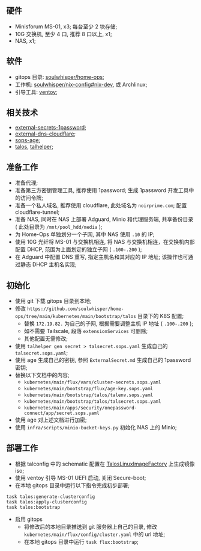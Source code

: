 ## 硬件

- Minisforum MS-01, x3; 每台至少 2 块存储;
- 10G 交换机, 至少 4 口, 推荐 8 口以上, x1;
- NAS, x1;

## 软件

- gitops 目录: [soulwhisper/home-ops](https://github.com/soulwhisper/home-ops);
- 工作机: [soulwhisper/nix-config#nix-dev](https://github.com/soulwhisper/nix-config/tree/main/hosts/nix-dev), 或 Archlinux;
- 引导工具: [ventoy](https://www.ventoy.net/cn/index.html);

## 相关技术

- [external-secrets-1password](https://external-secrets.io/main/provider/1password-automation/);
- [external-dns-cloudflare](https://github.com/kubernetes-sigs/external-dns/blob/master/docs/tutorials/cloudflare.md);
- [sops-age](https://github.com/getsops/sops?tab=readme-ov-file#encrypting-using-age);
- [talos](https://www.talos.dev), [talhelper](https://budimanjojo.github.io/talhelper/latest/);

## 准备工作

- 准备代理;
- 准备第三方密钥管理工具, 推荐使用 1password; 生成 1password 开发工具中的访问令牌;
- 准备一个私人域名, 推荐使用 cloudflare, 此处域名为 `noirprime.com`; 配置 cloudflare-tunnel;
- 准备 NAS, 同时在 NAS 上部署 Adguard, Minio 和代理服务端, 共享备份目录 ( 此处目录为 `/mnt/pool_hdd/media` );
- 为 Home-Ops 单独划分一个子网, 其中 NAS 使用 `.10` 的 IP;
- 使用 10G 光纤将 MS-01 与交换机相连, 将 NAS 与交换机相连，在交换机内部配置 DHCP, 范围为上面划定的独立子网 ( `.100-.200` );
- 在 Adguard 中配置 DNS 重写, 指定主机名和其对应的 IP 地址; 该操作也可通过静态 DHCP 主机名实现;

## 初始化

- 使用 git 下载 gitops 目录到本地;
- 修改 `https://github.com/soulwhisper/home-ops/tree/main/kubernetes/main/bootstrap/talos` 目录下的 K8S 配置;
	- 替换 `172.19.82.` 为自己的子网, 根据需要调整主机 IP 地址 ( `.100-.200` );
	- 如不需要 Tailscale, 段落 `extensionServices` 可删除;
	- 其他配置无需修改;
- 使用 `talhelper gen secret > talsecret.sops.yaml` 生成自己的 `talsecret.sops.yaml`;
- 使用 age 生成自己的密钥, 参照 `ExternalSecret.md` 生成自己的 1password 密钥;
- 替换以下文档中的内容;
	- `kubernetes/main/flux/vars/cluster-secrets.sops.yaml`
	- `kubernetes/main/bootstrap/flux/age-key.sops.yaml`
	- `kubernetes/main/bootstrap/talos/talenv.sops.yaml`
	- `kubernetes/main/bootstrap/talos/talsecret.sops.yaml`
	- `kubernetes/main/apps/security/onepassword-connect/app/secret.sops.yaml`
- 使用 age 对上述文档进行加密;
- 使用 `infra/scripts/minio-bucket-keys.py` 初始化 NAS 上的 Minio;

## 部署工作

- 根据 talconfig 中的 schematic 配置在 [TalosLinuxImageFactory](https://factory.talos.dev/) 上生成镜像 iso;
- 使用 ventoy 引导 MS-01 UEFI 启动, 关闭 Secure-boot;
- 在本地 gitops 目录中运行以下指令完成初步部署;

```shell
task talos:generate-clusterconfig
task talos:apply-clusterconfig
task talos:bootstrap
```

- 启用 gitops
	- 将修改后的本地目录推送到 git 服务器上自己的目录, 修改 `kubernetes/main/flux/config/cluster.yaml` 中的 url 地址;
	- 在本地 gitops 目录中运行 `task flux:bootstrap`;
